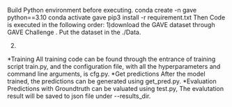 Build Python environment before executing.
conda create -n gave python==3.10
conda activate gave
pip3 install -r requirement.txt
Then Code is executed in the following order:
1)download the GAVE dataset through GAVE Challenge . Put the dataset in the ./Data. 


2)
*Training
All training code can be found through the entrance of training script train.py, and the configuration file, with all the hyperparameters and command line arguments, is cfg.py.
*Get predictions
After the model trained, the predictions can be generated using get_pred.py. 
*Evaluation
Predictions with Groundtruth can be valuated using test.py, The evalutation result will be saved to json file under --results_dir.